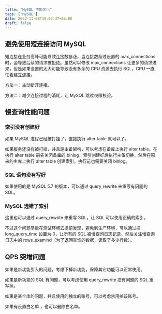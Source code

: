 ```yaml
---
title: "MySQL 性能优化"
tags: ['MySQL']
date: 2022-11-08T19:03:37+08:00
draft: false
---
```


## 避免使用短连接访问 MySQL

短连接在业务高峰可能导致连接数暴涨，当连接数超过设置的 max_connections 时，会导致后续的请求被拒绝。虽然可以修改 max_connections 让更多的请求进来，但是如果设置的太大可能导致没有多余的 CPU 资源去执行 SQL，CPU 一直忙着建立连接。

方法一：主动断开连接。

方法二：减少连接过程的消耗，让 MySQL 跳过权限校验。


## 慢查询性能问题

### 索引没有创建好

如果 MySQL 进程已经被打挂了，直接执行 alter table 就可以了。

如果服务还没有被打挂，并且是主备架构，可以考虑在备库上执行 alter table，在执行 alter table 前先关闭备库的 binlog，索引创建好后执行主备切换，然后在原来的主库上执行 alter table 创建索引，执行前也需要关闭 binlog。

### SQL 语句没有写好

如果使用的是 MySQL 5.7 的版本，可以通过 query_rewrite 来重写有问题的 SQL。

### MySQL 选错了索引

这里也可以通过 query_rewrite 来重写 SQL，让 SQL 可以使用正确的索引。

不过这个问题尽量在测试环境去提前发现，避免到生产环境，可以通过把 long_query_time 设置为 0，让所有的 SQL 被慢查询日志记录，然后关注慢查询日志中的 rows_examind（为了返回查询的数据，读取了多少行数）。

## QPS 突增问题

如果是新功能引入的问题，考虑下掉新功能，保障其它功能可以正常使用。

如果是新功能的 SQL 有问题，可以考虑使用 query_rewrite 把有问题的 SQL 重写掉。

如果是某个库的问题，并且使用的独立的账号，可以考虑禁用掉该账号。

如果有设置白名单 ，也可以删除白名单。